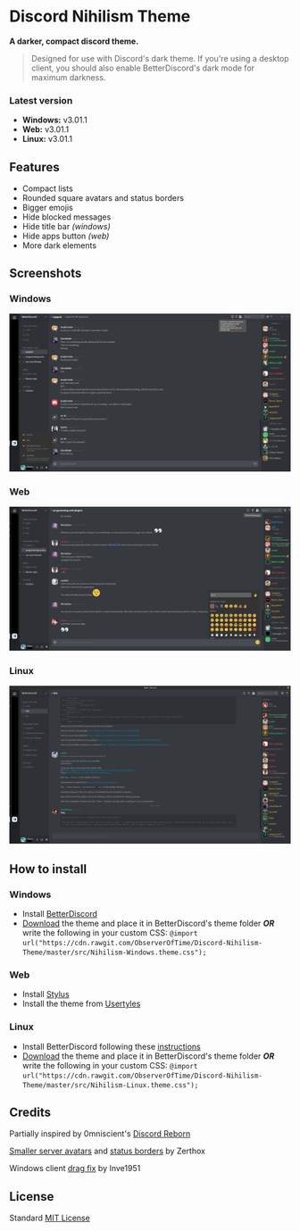 # Discord Nihilism Theme

**A darker, compact discord theme.**

>Designed for use with Discord's dark theme. If you're using a desktop client, you should also enable BetterDiscord's dark mode for maximum darkness.

### **Latest version**

- **Windows:** v3.01.1
- **Web:** v3.01.1
- **Linux:** v3.01.1

## Features

- Compact lists
- Rounded square avatars and status borders
- Bigger emojis
- Hide blocked messages
- Hide title bar _(windows)_
- Hide apps button _(web)_
- More dark elements

## Screenshots

### Windows
![Windows](images/windows-screen.png)

### Web
![Web](images/web-screen.png)

### Linux
![Linux](images/linux-screen.png)

## How to install

### Windows
- Install [BetterDiscord](https://betterdiscord.net/home/)
- [Download](http://tiny.cc/nihilism-windows) the theme and place it in BetterDiscord's theme folder ___OR___ write the following in your custom CSS: `@import url("https://cdn.rawgit.com/ObserverOfTime/Discord-Nihilism-Theme/master/src/Nihilism-Windows.theme.css");`

### Web

- Install [Stylus](https://github.com/openstyles/stylus#releases) 
- Install the theme from [Usertyles](https://userstyles.org/styles/147291/) 

### Linux
- Install BetterDiscord following these [instructions](https://www.youtube.com/watch?v=h1R2NTX-6C8)
- [Download](http://tiny.cc/nihilism-linux) the theme and place it in BetterDiscord's theme folder ___OR___ write the following in your custom CSS: `@import url("https://cdn.rawgit.com/ObserverOfTime/Discord-Nihilism-Theme/master/src/Nihilism-Linux.theme.css");`

## Credits

Partially inspired by 0mniscient's [Discord Reborn](https://github.com/0mniscient/Discord-Themes/blob/master/Themes/Discord%20Reborn.theme.css)

[Smaller server avatars](https://github.com/Zerthox/Mini-Discord-Themes/blob/master/themes/SmallerGuilds.theme.css) and [status borders](https://github.com/Zerthox/Mini-Discord-Themes/blob/master/themes/StatusCircles.theme.css) by Zerthox

Windows client [drag fix](https://github.com/Inve1951/BetterDiscordStuff/blob/master/themes/dragfix.theme.css) by Inve1951

## License

Standard [MIT License](./LICENSE)


